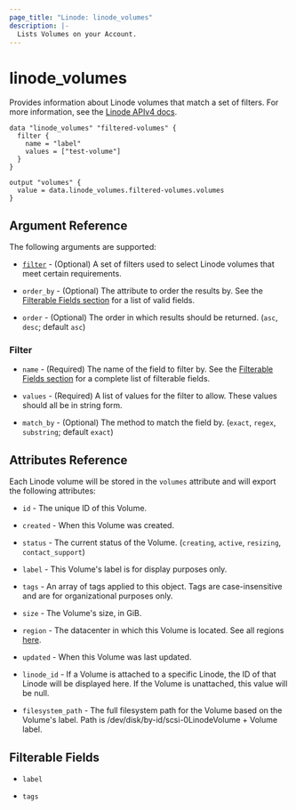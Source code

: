 ```yaml
---
page_title: "Linode: linode_volumes"
description: |-
  Lists Volumes on your Account.
---
```


# linode\_volumes

Provides information about Linode volumes that match a set of filters.
For more information, see the [Linode APIv4 docs](https://techdocs.akamai.com/linode-api/reference/get-volumes).

```hcl
data "linode_volumes" "filtered-volumes" {
  filter {
    name = "label"
    values = ["test-volume"]
  }
}

output "volumes" {
  value = data.linode_volumes.filtered-volumes.volumes
}
```

## Argument Reference

The following arguments are supported:

* [`filter`](#filter) - (Optional) A set of filters used to select Linode volumes that meet certain requirements.

* `order_by` - (Optional) The attribute to order the results by. See the [Filterable Fields section](#filterable-fields) for a list of valid fields.

* `order` - (Optional) The order in which results should be returned. (`asc`, `desc`; default `asc`)

### Filter

* `name` - (Required) The name of the field to filter by. See the [Filterable Fields section](#filterable-fields) for a complete list of filterable fields.

* `values` - (Required) A list of values for the filter to allow. These values should all be in string form.

* `match_by` - (Optional) The method to match the field by. (`exact`, `regex`, `substring`; default `exact`)

## Attributes Reference

Each Linode volume will be stored in the `volumes` attribute and will export the following attributes:

* `id` - The unique ID of this Volume.

* `created` - When this Volume was created.

* `status` - The current status of the Volume. (`creating`, `active`, `resizing`, `contact_support`)

* `label` - This Volume's label is for display purposes only.

* `tags` - An array of tags applied to this object. Tags are case-insensitive and are for organizational purposes only.

* `size` - The Volume's size, in GiB.

* `region` - The datacenter in which this Volume is located. See all regions [here](https://api.linode.com/v4/regions).

* `updated` - When this Volume was last updated.

* `linode_id` - If a Volume is attached to a specific Linode, the ID of that Linode will be displayed here. If the Volume is unattached, this value will be null.

* `filesystem_path` - The full filesystem path for the Volume based on the Volume's label. Path is /dev/disk/by-id/scsi-0LinodeVolume + Volume label.

## Filterable Fields

* `label`

* `tags`
